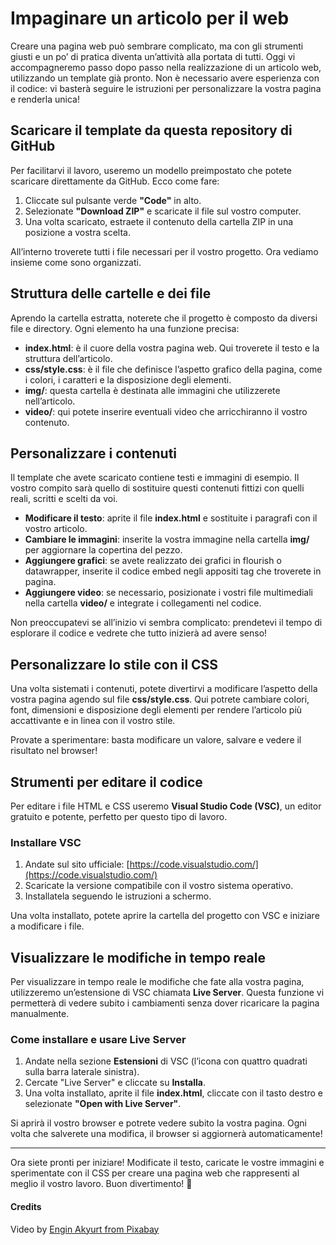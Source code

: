 # Impaginare un articolo per il web

Creare una pagina web può sembrare complicato, ma con gli strumenti giusti e un po’ di pratica diventa un’attività alla portata di tutti. Oggi vi accompagneremo passo dopo passo nella realizzazione di un articolo web, utilizzando un template già pronto. Non è necessario avere esperienza con il codice: vi basterà seguire le istruzioni per personalizzare la vostra pagina e renderla unica!

## Scaricare il template da questa repository di GitHub  
Per facilitarvi il lavoro, useremo un modello preimpostato che potete scaricare direttamente da GitHub. Ecco come fare:

1. Cliccate sul pulsante verde **"Code"** in alto.
2. Selezionate **"Download ZIP"** e scaricate il file sul vostro computer.
3. Una volta scaricato, estraete il contenuto della cartella ZIP in una posizione a vostra scelta.

All’interno troverete tutti i file necessari per il vostro progetto. Ora vediamo insieme come sono organizzati.

## Struttura delle cartelle e dei file
Aprendo la cartella estratta, noterete che il progetto è composto da diversi file e directory. Ogni elemento ha una funzione precisa:

- **index.html**: è il cuore della vostra pagina web. Qui troverete il testo e la struttura dell’articolo.
- **css/style.css**: è il file che definisce l’aspetto grafico della pagina, come i colori, i caratteri e la disposizione degli elementi.
- **img/**: questa cartella è destinata alle immagini che utilizzerete nell’articolo.
- **video/**: qui potete inserire eventuali video che arricchiranno il vostro contenuto.

## Personalizzare i contenuti
Il template che avete scaricato contiene testi e immagini di esempio. Il vostro compito sarà quello di sostituire questi contenuti fittizi con quelli reali, scritti e scelti da voi. 

- **Modificare il testo**: aprite il file **index.html** e sostituite i paragrafi con il vostro articolo.
- **Cambiare le immagini**: inserite la vostra immagine nella cartella **img/** per aggiornare la copertina del pezzo.
- **Aggiungere grafici**: se avete realizzato dei grafici in flourish o datawrapper, inserite il codice embed negli appositi tag che troverete in pagina.
- **Aggiungere video**: se necessario, posizionate i vostri file multimediali nella cartella **video/** e integrate i collegamenti nel codice.

Non preoccupatevi se all’inizio vi sembra complicato: prendetevi il tempo di esplorare il codice e vedrete che tutto inizierà ad avere senso!

## Personalizzare lo stile con il CSS
Una volta sistemati i contenuti, potete divertirvi a modificare l’aspetto della vostra pagina agendo sul file **css/style.css**. Qui potrete cambiare colori, font, dimensioni e disposizione degli elementi per rendere l’articolo più accattivante e in linea con il vostro stile.

Provate a sperimentare: basta modificare un valore, salvare e vedere il risultato nel browser!

## Strumenti per editare il codice
Per editare i file HTML e CSS useremo **Visual Studio Code (VSC)**, un editor gratuito e potente, perfetto per questo tipo di lavoro.

### Installare VSC
1. Andate sul sito ufficiale: [https://code.visualstudio.com/](https://code.visualstudio.com/)
2. Scaricate la versione compatibile con il vostro sistema operativo.
3. Installatela seguendo le istruzioni a schermo.

Una volta installato, potete aprire la cartella del progetto con VSC e iniziare a modificare i file.

## Visualizzare le modifiche in tempo reale
Per visualizzare in tempo reale le modifiche che fate alla vostra pagina, utilizzeremo un’estensione di VSC chiamata **Live Server**. Questa funzione vi permetterà di vedere subito i cambiamenti senza dover ricaricare la pagina manualmente.

### Come installare e usare Live Server
1. Andate nella sezione **Estensioni** di VSC (l’icona con quattro quadrati sulla barra laterale sinistra).
2. Cercate "Live Server" e cliccate su **Installa**.
3. Una volta installato, aprite il file **index.html**, cliccate con il tasto destro e selezionate **"Open with Live Server"**.

Si aprirà il vostro browser e potrete vedere subito la vostra pagina. Ogni volta che salverete una modifica, il browser si aggiornerà automaticamente!

---
Ora siete pronti per iniziare! Modificate il testo, caricate le vostre immagini e sperimentate con il CSS per creare una pagina web che rappresenti al meglio il vostro lavoro. Buon divertimento! 🚀



#### Credits

Video by [Engin Akyurt from Pixabay](https://pixabay.com/users/engin_akyurt-3656355/?utm_source=link-attribution&utm_medium=referral&utm_campaign=video&utm_content=20072)
